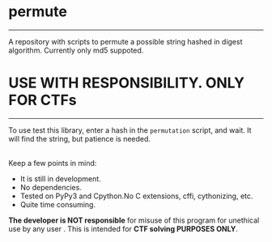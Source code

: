 # permute
---
A repository with scripts to permute a possible string hashed in digest algorithm. Currently only md5 suppoted.
<br>
# USE WITH RESPONSIBILITY. ONLY FOR CTFs

---
To use test this library, enter a hash in the `permutation` script, and wait.
It will find the string, but patience is needed.

<br>
Keep a few points in mind:

* It is still in development. 
* No dependencies.
* Tested on PyPy3 and Cpython.No C extensions, cffi, cythonizing, etc.
* Quite time consuming.

**The developer is NOT responsible** for misuse of this program for unethical use  by any user  . This is intended for **CTF solving PURPOSES ONLY**.
